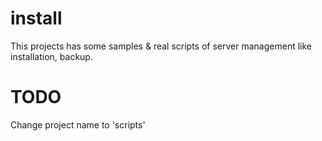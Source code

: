 # install

This projects has some samples & real scripts of server management like installation, backup.


# TODO

Change project name to 'scripts'
